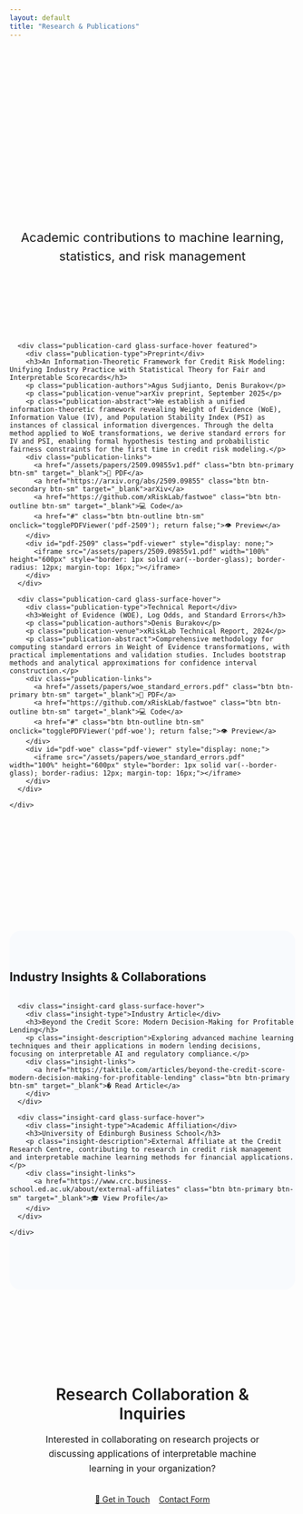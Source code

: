 ```yaml
---
layout: default
title: "Research & Publications"
---
```


<section class="research-hero">
  <div class="container">
    <h1 class="research-title">Research & Publications</h1>
    <p class="research-subtitle">Academic contributions to machine learning, statistics, and risk management</p>
  </div>
</section>

<section class="publications-section">
  <div class="container">
    <div class="publications-grid">
      
      <div class="publication-card glass-surface-hover featured">
        <div class="publication-type">Preprint</div>
        <h3>An Information-Theoretic Framework for Credit Risk Modeling: Unifying Industry Practice with Statistical Theory for Fair and Interpretable Scorecards</h3>
        <p class="publication-authors">Agus Sudjianto, Denis Burakov</p>
        <p class="publication-venue">arXiv preprint, September 2025</p>
        <p class="publication-abstract">We establish a unified information-theoretic framework revealing Weight of Evidence (WoE), Information Value (IV), and Population Stability Index (PSI) as instances of classical information divergences. Through the delta method applied to WoE transformations, we derive standard errors for IV and PSI, enabling formal hypothesis testing and probabilistic fairness constraints for the first time in credit risk modeling.</p>
        <div class="publication-links">
          <a href="/assets/papers/2509.09855v1.pdf" class="btn btn-primary btn-sm" target="_blank">📄 PDF</a>
          <a href="https://arxiv.org/abs/2509.09855" class="btn btn-secondary btn-sm" target="_blank">arXiv</a>
          <a href="https://github.com/xRiskLab/fastwoe" class="btn btn-outline btn-sm" target="_blank">💻 Code</a>
          <a href="#" class="btn btn-outline btn-sm" onclick="togglePDFViewer('pdf-2509'); return false;">👁️ Preview</a>
        </div>
        <div id="pdf-2509" class="pdf-viewer" style="display: none;">
          <iframe src="/assets/papers/2509.09855v1.pdf" width="100%" height="600px" style="border: 1px solid var(--border-glass); border-radius: 12px; margin-top: 16px;"></iframe>
        </div>
      </div>

      <div class="publication-card glass-surface-hover">
        <div class="publication-type">Technical Report</div>
        <h3>Weight of Evidence (WOE), Log Odds, and Standard Errors</h3>
        <p class="publication-authors">Denis Burakov</p>
        <p class="publication-venue">xRiskLab Technical Report, 2024</p>
        <p class="publication-abstract">Comprehensive methodology for computing standard errors in Weight of Evidence transformations, with practical implementations and validation studies. Includes bootstrap methods and analytical approximations for confidence interval construction.</p>
        <div class="publication-links">
          <a href="/assets/papers/woe_standard_errors.pdf" class="btn btn-primary btn-sm" target="_blank">📄 PDF</a>
          <a href="https://github.com/xRiskLab/fastwoe" class="btn btn-outline btn-sm" target="_blank">💻 Code</a>
          <a href="#" class="btn btn-outline btn-sm" onclick="togglePDFViewer('pdf-woe'); return false;">👁️ Preview</a>
        </div>
        <div id="pdf-woe" class="pdf-viewer" style="display: none;">
          <iframe src="/assets/papers/woe_standard_errors.pdf" width="100%" height="600px" style="border: 1px solid var(--border-glass); border-radius: 12px; margin-top: 16px;"></iframe>
        </div>
      </div>

    </div>
  </div>
</section>

<section class="industry-section">
  <div class="container">
    <h2 class="section-title">Industry Insights & Collaborations</h2>
    <div class="insights-grid">
      
      <div class="insight-card glass-surface-hover">
        <div class="insight-type">Industry Article</div>
        <h3>Beyond the Credit Score: Modern Decision-Making for Profitable Lending</h3>
        <p class="insight-description">Exploring advanced machine learning techniques and their applications in modern lending decisions, focusing on interpretable AI and regulatory compliance.</p>
        <div class="insight-links">
          <a href="https://taktile.com/articles/beyond-the-credit-score-modern-decision-making-for-profitable-lending" class="btn btn-primary btn-sm" target="_blank">� Read Article</a>
        </div>
      </div>

      <div class="insight-card glass-surface-hover">
        <div class="insight-type">Academic Affiliation</div>
        <h3>University of Edinburgh Business School</h3>
        <p class="insight-description">External Affiliate at the Credit Research Centre, contributing to research in credit risk management and interpretable machine learning methods for financial applications.</p>
        <div class="insight-links">
          <a href="https://www.crc.business-school.ed.ac.uk/about/external-affiliates" class="btn btn-primary btn-sm" target="_blank">🎓 View Profile</a>
        </div>
      </div>

    </div>
  </div>
</section>

<section class="contact-research-section">
  <div class="container">
    <div class="research-contact-card glass-surface">
      <h2>Research Collaboration & Inquiries</h2>
      <p>Interested in collaborating on research projects or discussing applications of interpretable machine learning in your organization?</p>
      <div class="research-contact-buttons">
        <a href="mailto:contact@xrisklab.ai" class="btn btn-primary">📧 Get in Touch</a>
        <a href="/contact/" class="btn btn-secondary">Contact Form</a>
      </div>
    </div>
  </div>
</section>



<style>
.research-hero {
  background: transparent;
  padding: 80px 0 40px;
  text-align: center;
}

.research-title {
  font-size: clamp(2.5rem, 6vw, 3.5rem);
  font-weight: 700;
  margin-bottom: 24px;
  color: var(--text-primary);
  background: var(--primary-gradient);
  -webkit-background-clip: text;
  -webkit-text-fill-color: transparent;
  background-clip: text;
}

.research-subtitle {
  font-size: clamp(1.125rem, 3vw, 1.375rem);
  color: var(--text-secondary);
  max-width: 700px;
  margin: 0 auto;
  line-height: 1.5;
}

.publications-section {
  padding: 80px 0;
}

.publications-grid {
  display: grid;
  grid-template-columns: repeat(auto-fit, minmax(400px, 1fr));
  gap: 32px;
  margin-bottom: 80px;
}

.publication-card {
  background: var(--surface-glass);
  backdrop-filter: var(--blur-amount);
  -webkit-backdrop-filter: var(--blur-amount);
  border: 1px solid var(--border-glass);
  border-radius: 20px;
  padding: 32px;
  transition: all 0.4s cubic-bezier(0.4, 0, 0.2, 1);
  position: relative;
  overflow: hidden;
}

.publication-card.featured {
  border-color: var(--accent-blue);
  background: rgba(0, 122, 255, 0.08);
}

.publication-card::before {
  content: '';
  position: absolute;
  top: 0;
  left: 0;
  right: 0;
  height: 1px;
  background: var(--primary-gradient);
  transform: translateX(-100%);
  transition: transform 0.6s cubic-bezier(0.4, 0, 0.2, 1);
}

.publication-card:hover::before {
  transform: translateX(0);
}

.publication-card:hover {
  transform: translateY(-8px);
  background: var(--surface-glass-hover);
  box-shadow: var(--shadow-glass);
}

.publication-type {
  display: inline-block;
  background: rgba(0, 122, 255, 0.15);
  color: var(--accent-blue);
  padding: 6px 12px;
  border-radius: 12px;
  font-size: 12px;
  font-weight: 600;
  margin-bottom: 16px;
  border: 1px solid rgba(0, 122, 255, 0.2);
}

.publication-card h3 {
  font-size: 1.375rem;
  font-weight: 600;
  margin-bottom: 12px;
  color: var(--text-primary);
  line-height: 1.3;
}

.publication-authors {
  color: var(--accent-purple);
  font-weight: 500;
  margin-bottom: 8px;
  font-size: 14px;
}

.publication-venue {
  color: var(--text-secondary);
  font-style: italic;
  margin-bottom: 16px;
  font-size: 14px;
}

.publication-abstract {
  color: var(--text-secondary);
  line-height: 1.6;
  margin-bottom: 24px;
  font-size: 15px;
}

.publication-links {
  display: flex;
  gap: 8px;
  flex-wrap: wrap;
}

.industry-section {
  padding: 40px 0 80px;
  background: rgba(0, 122, 255, 0.02);
  border-radius: 20px;
  margin: 40px 0;
}

.insights-grid {
  display: grid;
  grid-template-columns: repeat(auto-fit, minmax(350px, 1fr));
  gap: 32px;
}

.insight-card {
  background: var(--surface-glass);
  backdrop-filter: var(--blur-amount);
  -webkit-backdrop-filter: var(--blur-amount);
  border: 1px solid var(--border-glass);
  border-radius: 20px;
  padding: 32px;
  transition: all 0.4s cubic-bezier(0.4, 0, 0.2, 1);
  position: relative;
  overflow: hidden;
}

.insight-card::before {
  content: '';
  position: absolute;
  top: 0;
  left: 0;
  right: 0;
  height: 1px;
  background: var(--primary-gradient);
  transform: translateX(-100%);
  transition: transform 0.6s cubic-bezier(0.4, 0, 0.2, 1);
}

.insight-card:hover::before {
  transform: translateX(0);
}

.insight-card:hover {
  transform: translateY(-8px);
  background: var(--surface-glass-hover);
  box-shadow: var(--shadow-glass);
}

.insight-type {
  display: inline-block;
  background: rgba(88, 86, 214, 0.15);
  color: var(--accent-purple);
  padding: 6px 12px;
  border-radius: 12px;
  font-size: 12px;
  font-weight: 600;
  margin-bottom: 16px;
  border: 1px solid rgba(88, 86, 214, 0.2);
}

.insight-card h3 {
  font-size: 1.375rem;
  font-weight: 600;
  margin-bottom: 16px;
  color: var(--text-primary);
  line-height: 1.3;
}

.insight-description {
  color: var(--text-secondary);
  line-height: 1.6;
  margin-bottom: 24px;
  font-size: 15px;
}

.insight-links {
  display: flex;
  gap: 8px;
  flex-wrap: wrap;
}

.contact-research-section {
  padding: 40px 0;
}

.research-contact-card {
  background: var(--surface-glass);
  backdrop-filter: var(--blur-amount);
  -webkit-backdrop-filter: var(--blur-amount);
  border: 1px solid var(--border-glass);
  border-radius: 20px;
  padding: 48px;
  text-align: center;
  max-width: 600px;
  margin: 0 auto;
}

.research-contact-card h2 {
  font-size: 1.75rem;
  font-weight: 600;
  margin-bottom: 16px;
  color: var(--text-primary);
}

.research-contact-card p {
  color: var(--text-secondary);
  margin-bottom: 32px;
  line-height: 1.6;
  font-size: 16px;
}

.research-contact-buttons {
  display: flex;
  gap: 16px;
  justify-content: center;
  flex-wrap: wrap;
}

.pdf-viewer {
  margin-top: 16px;
  transition: all 0.3s ease;
}

.pdf-viewer iframe {
  border: 1px solid var(--border-glass);
  border-radius: 12px;
  background: var(--background-secondary);
}

.presentations-section {
  padding: 40px 0 80px;
}

.presentations-grid {
  display: grid;
  grid-template-columns: repeat(auto-fit, minmax(300px, 1fr));
  gap: 24px;
}

.presentation-card {
  background: var(--surface-glass);
  backdrop-filter: var(--blur-amount);
  -webkit-backdrop-filter: var(--blur-amount);
  border: 1px solid var(--border-glass);
  border-radius: 16px;
  padding: 24px;
  transition: all 0.3s cubic-bezier(0.4, 0, 0.2, 1);
}

.presentation-card:hover {
  transform: translateY(-4px);
  background: var(--surface-glass-hover);
}

.presentation-card h4 {
  font-size: 1.125rem;
  font-weight: 600;
  margin-bottom: 8px;
  color: var(--text-primary);
}

.presentation-venue {
  color: var(--text-secondary);
  margin-bottom: 16px;
  font-size: 14px;
  font-style: italic;
}

.presentation-links {
  display: flex;
  gap: 8px;
  flex-wrap: wrap;
}

.btn-sm {
  padding: 6px 12px;
  font-size: 12px;
  border-radius: 8px;
}

@media (max-width: 768px) {
  .publications-grid {
    grid-template-columns: 1fr;
    gap: 24px;
  }

  .insights-grid {
    grid-template-columns: 1fr;
    gap: 24px;
  }

  .presentations-grid {
    grid-template-columns: 1fr;
  }

  .publication-card,
  .insight-card,
  .presentation-card,
  .research-contact-card {
    padding: 24px;
  }

  .publication-links,
  .insight-links,
  .presentation-links,
  .research-contact-buttons {
    justify-content: center;
  }

  .research-contact-buttons {
    flex-direction: column;
    align-items: center;
  }
}
</style>

<script>
function togglePDFViewer(viewerId) {
  const viewer = document.getElementById(viewerId);
  if (viewer.style.display === 'none' || viewer.style.display === '') {
    viewer.style.display = 'block';
    viewer.scrollIntoView({ behavior: 'smooth', block: 'nearest' });
  } else {
    viewer.style.display = 'none';
  }
}
</script>